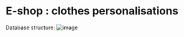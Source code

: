 # E-shop : clothes personalisations

Database structure: 
![image](https://user-images.githubusercontent.com/82651587/138248954-05130533-45ff-4685-8620-8017d5a9f863.png)

